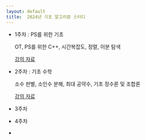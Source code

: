 ```yaml
---
layout: default
title:  2024년 기초 알고리즘 스터디
---
```


- 1주차 : PS를 위한 기초

    OT, PS를 위한 C++, 시간복잡도, 정렬, 이분 탐색

    [강의 자료](/post/files/2024_Algo_Beginner_W1%20(2).pdf)
- 2주차 : 기초 수학

    소수 판별, 소인수 분해, 최대 공약수, 기초 정수론 및 조합론

    [강의 자료](/post/files/2024_Algo_Beginner_W2.pdf)
- 3주차
- 4주차
- 